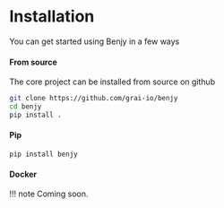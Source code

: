 # Installation

You can get started using Benjy in a few ways

#### **From source**

The core project can be installed from source on github

```bash 
git clone https://github.com/grai-io/benjy
cd benjy
pip install .
```

#### **Pip**

```
pip install benjy
```

#### **Docker**

!!! note
    Coming soon.


